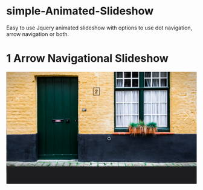 # simple-Animated-Slideshow

Easy to use Jquery animated slideshow with options to use dot navigation, arrow navigation or both.

# 1 Arrow Navigational Slideshow
![ScreenShot](/arrowNav.png)
